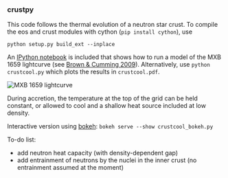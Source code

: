 ### crustpy

This code follows the thermal evolution of a neutron star crust. To compile the eos and crust modules with cython (`pip install cython`), use

`python setup.py build_ext --inplace`

An [IPython notebook](https://github.com/andrewcumming/crustpy/blob/master/crustpy.ipynb) is included that shows how to run a model of the MXB 1659 lightcurve (see [Brown & Cumming 2009](http://iopscience.iop.org/0004-637X/698/2/1020)). Alternatively, use `python crustcool.py` which plots the results in `crustcool.pdf`.

![MXB 1659 lightcurve](https://github.com/andrewcumming/crustpy/raw/master/lc1659.png)

During accretion, the temperature at the top of the grid can be held constant, or allowed to cool and a shallow heat source included at low density.

Interactive version using [bokeh](http://bokeh.pydata.org/en/latest/):
`bokeh serve --show crustcool_bokeh.py`

To-do list:
* add neutron heat capacity (with density-dependent gap)
* add entrainment of neutrons by the nuclei in the inner crust (no entrainment assumed at the moment)
